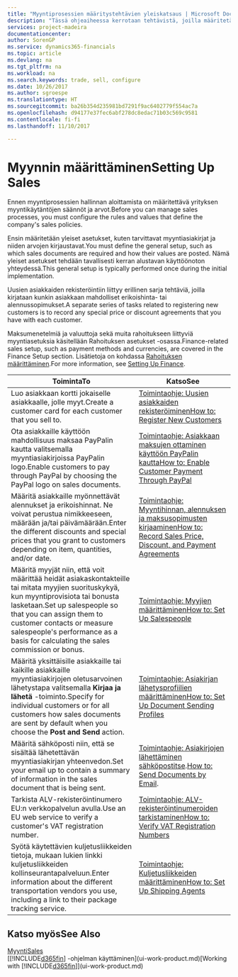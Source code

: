 ```yaml
---
title: "Myyntiprosessien määritystehtävien yleiskatsaus | Microsoft Docs"
description: "Tässä ohjeaiheessa kerrotaan tehtävistä, joilla määritetään myyntikäytäntöjen ja -prosessien määrityksessä käytettävät säännöt ja arvot."
services: project-madeira
documentationcenter: 
author: SorenGP
ms.service: dynamics365-financials
ms.topic: article
ms.devlang: na
ms.tgt_pltfrm: na
ms.workload: na
ms.search.keywords: trade, sell, configure
ms.date: 10/26/2017
ms.author: sgroespe
ms.translationtype: HT
ms.sourcegitcommit: ba26b354d235981bd7291f9ac6402779f554ac7a
ms.openlocfilehash: d94177e37fec6abf278dc8edac71b03c569c9581
ms.contentlocale: fi-fi
ms.lasthandoff: 11/10/2017

---
```

# <a name="setting-up-sales"></a><span data-ttu-id="24b1d-103">Myynnin määrittäminen</span><span class="sxs-lookup"><span data-stu-id="24b1d-103">Setting Up Sales</span></span>
<span data-ttu-id="24b1d-104">Ennen myyntiprosessien hallinnan aloittamista on määritettävä yrityksen myyntikäytäntöjen säännöt ja arvot.</span><span class="sxs-lookup"><span data-stu-id="24b1d-104">Before you can manage sales processes, you must configure the rules and values that define the company's sales policies.</span></span>

<span data-ttu-id="24b1d-105">Ensin määritetään yleiset asetukset, kuten tarvittavat myyntiasiakirjat ja niiden arvojen kirjaustavat.</span><span class="sxs-lookup"><span data-stu-id="24b1d-105">You must define the general setup, such as which sales documents are required and how their values are posted.</span></span> <span data-ttu-id="24b1d-106">Nämä yleiset asetukset tehdään tavallisesti kerran alustavan käyttöönoton yhteydessä.</span><span class="sxs-lookup"><span data-stu-id="24b1d-106">This general setup is typically performed once during the initial implementation.</span></span>

<span data-ttu-id="24b1d-107">Uusien asiakkaiden rekisteröintiin liittyy erillinen sarja tehtäviä, joilla kirjataan kunkin asiakkaan mahdolliset erikoishinta- tai alennussopimukset.</span><span class="sxs-lookup"><span data-stu-id="24b1d-107">A separate series of tasks related to registering new customers is to record any special price or discount agreements that you have with each customer.</span></span>

<span data-ttu-id="24b1d-108">Maksumenetelmiä ja valuuttoja sekä muita rahoitukseen liittyviä myyntiasetuksia käsitellään Rahoituksen asetukset -osassa.</span><span class="sxs-lookup"><span data-stu-id="24b1d-108">Finance-related sales setup, such as payment methods and currencies, are covered in the Finance Setup section.</span></span> <span data-ttu-id="24b1d-109">Lisätietoja on kohdassa [Rahoituksen määrittäminen](finance-setup-finance.md).</span><span class="sxs-lookup"><span data-stu-id="24b1d-109">For more information, see [Setting Up Finance](finance-setup-finance.md).</span></span>

| <span data-ttu-id="24b1d-110">Toiminta</span><span class="sxs-lookup"><span data-stu-id="24b1d-110">To</span></span> | <span data-ttu-id="24b1d-111">Katso</span><span class="sxs-lookup"><span data-stu-id="24b1d-111">See</span></span> |
| --- | --- |
| <span data-ttu-id="24b1d-112">Luo asiakkaan kortti jokaiselle asiakkaalle, jolle myyt.</span><span class="sxs-lookup"><span data-stu-id="24b1d-112">Create a customer card for each customer that you sell to.</span></span> |[<span data-ttu-id="24b1d-113">Toimintaohje: Uusien asiakkaiden rekisteröiminen</span><span class="sxs-lookup"><span data-stu-id="24b1d-113">How to: Register New Customers</span></span>](sales-how-register-new-customers.md) |
| <span data-ttu-id="24b1d-114">Ota asiakkaille käyttöön mahdollisuus maksaa PayPalin kautta valitsemalla myyntiasiakirjoissa PayPalin logo.</span><span class="sxs-lookup"><span data-stu-id="24b1d-114">Enable customers to pay through PayPal by choosing the PayPal logo on sales documents.</span></span> |[<span data-ttu-id="24b1d-115">Toimintaohje: Asiakkaan maksujen ottaminen käyttöön PayPalin kautta</span><span class="sxs-lookup"><span data-stu-id="24b1d-115">How to: Enable Customer Payment Through PayPal</span></span>](sales-how-enable-payment-service-extensions.md) |
| <span data-ttu-id="24b1d-116">Määritä asiakkaille myönnettävät alennukset ja erikoishinnat. Ne voivat perustua nimikkeeseen, määrään ja/tai päivämäärään.</span><span class="sxs-lookup"><span data-stu-id="24b1d-116">Enter the different discounts and special prices that you grant to customers depending on item, quantities, and/or date.</span></span> |[<span data-ttu-id="24b1d-117">Toimintaohje: Myyntihinnan, alennuksen ja maksusopimusten kirjaaminen</span><span class="sxs-lookup"><span data-stu-id="24b1d-117">How to: Record Sales Price, Discount, and Payment Agreements</span></span>](sales-how-record-sales-price-discount-payment-agreements.md) |
| <span data-ttu-id="24b1d-118">Määritä myyjät niin, että voit määrittää heidät asiakaskontakteille tai mitata myyjien suorituskykyä, kun myyntiprovisiota tai bonusta lasketaan.</span><span class="sxs-lookup"><span data-stu-id="24b1d-118">Set up salespeople so that you can assign them to customer contacts or measure salespeople's performance as a basis for calculating the sales commission or bonus.</span></span> |[<span data-ttu-id="24b1d-119">Toimintaohje: Myyjien määrittäminen</span><span class="sxs-lookup"><span data-stu-id="24b1d-119">How to: Set Up Salespeople</span></span>](sales-how-setup-salespeople.md) |
| <span data-ttu-id="24b1d-120">Määritä yksittäisille asiakkaille tai kaikille asiakkaille myyntiasiakirjojen oletusarvoinen lähetystapa valitsemalla **Kirjaa ja lähetä** -toiminto.</span><span class="sxs-lookup"><span data-stu-id="24b1d-120">Specify for individual customers or for all customers how sales documents are sent by default when you choose the **Post and Send** action.</span></span> |[<span data-ttu-id="24b1d-121">Toimintaohje: Asiakirjan lähetysprofiilien määrittäminen</span><span class="sxs-lookup"><span data-stu-id="24b1d-121">How to: Set Up Document Sending Profiles</span></span>](sales-how-setup-document-send-profiles.md) |
| <span data-ttu-id="24b1d-122">Määritä sähköposti niin, että se sisältää lähetettävän myyntiasiakirjan yhteenvedon.</span><span class="sxs-lookup"><span data-stu-id="24b1d-122">Set your email up to contain a summary of information in the sales document that is being sent.</span></span> |<span data-ttu-id="24b1d-123">[Toimintaohje: Asiakirjojen lähettäminen sähköpostitse](ui-how-send-documents-email.md).</span><span class="sxs-lookup"><span data-stu-id="24b1d-123">[How to: Send Documents by Email](ui-how-send-documents-email.md).</span></span> |
|<span data-ttu-id="24b1d-124">Tarkista ALV-rekisteröintinumero EU:n verkkopalvelun avulla.</span><span class="sxs-lookup"><span data-stu-id="24b1d-124">Use an EU web service to verify a customer's VAT registration number.</span></span>|[<span data-ttu-id="24b1d-125">Toimintaohje: ALV-rekisteröintinumeroiden tarkistaminen</span><span class="sxs-lookup"><span data-stu-id="24b1d-125">How to: Verify VAT Registration Numbers</span></span>](finance-setup-vat.md)|
|<span data-ttu-id="24b1d-126">Syötä käytettävien kuljetusliikkeiden tietoja, mukaan lukien linkki kuljetusliikkeiden kollinseurantapalveluun.</span><span class="sxs-lookup"><span data-stu-id="24b1d-126">Enter information about the different transportation vendors you use, including a link to their package tracking service.</span></span>|[<span data-ttu-id="24b1d-127">Toimintaohje: Kuljetusliikkeiden määrittäminen</span><span class="sxs-lookup"><span data-stu-id="24b1d-127">How to: Set Up Shipping Agents</span></span>](sales-how-to-set-up-shipping-agents.md)|

## <a name="see-also"></a><span data-ttu-id="24b1d-128">Katso myös</span><span class="sxs-lookup"><span data-stu-id="24b1d-128">See Also</span></span>
[<span data-ttu-id="24b1d-129">Myynti</span><span class="sxs-lookup"><span data-stu-id="24b1d-129">Sales</span></span>](sales-manage-sales.md)  
<span data-ttu-id="24b1d-130">[[!INCLUDE[d365fin](includes/d365fin_md.md)] -ohjelman käyttäminen](ui-work-product.md)</span><span class="sxs-lookup"><span data-stu-id="24b1d-130">[Working with [!INCLUDE[d365fin](includes/d365fin_md.md)]](ui-work-product.md)</span></span>

